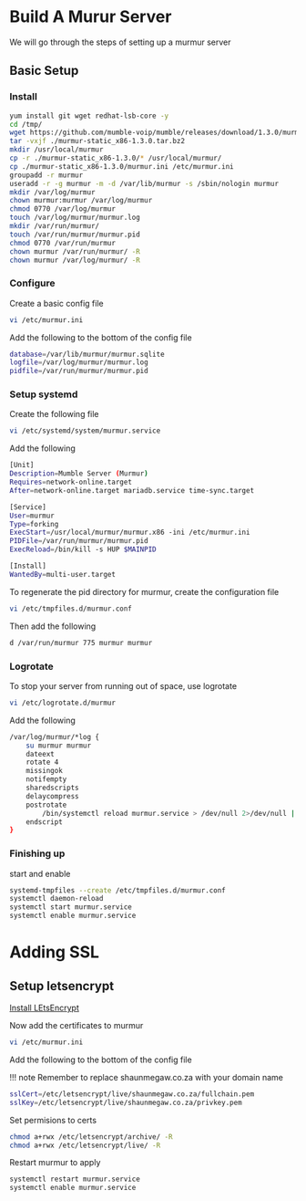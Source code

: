 # Build A Murur Server

We will go through the steps of setting up a murmur server

## Basic Setup

### Install 

```bash
yum install git wget redhat-lsb-core -y
cd /tmp/
wget https://github.com/mumble-voip/mumble/releases/download/1.3.0/murmur-static_x86-1.3.0.tar.bz2
tar -vxjf ./murmur-static_x86-1.3.0.tar.bz2
mkdir /usr/local/murmur
cp -r ./murmur-static_x86-1.3.0/* /usr/local/murmur/
cp ./murmur-static_x86-1.3.0/murmur.ini /etc/murmur.ini
groupadd -r murmur
useradd -r -g murmur -m -d /var/lib/murmur -s /sbin/nologin murmur
mkdir /var/log/murmur
chown murmur:murmur /var/log/murmur
chmod 0770 /var/log/murmur
touch /var/log/murmur/murmur.log
mkdir /var/run/murmur/
touch /var/run/murmur/murmur.pid
chmod 0770 /var/run/murmur
chown murmur /var/run/murmur/ -R
chown murmur /var/log/murmur/ -R
```
### Configure

Create a basic config file

```bash
vi /etc/murmur.ini
```

Add the following to the bottom of the config file

```bash
database=/var/lib/murmur/murmur.sqlite
logfile=/var/log/murmur/murmur.log
pidfile=/var/run/murmur/murmur.pid
```

### Setup systemd

Create the following file
```bash
vi /etc/systemd/system/murmur.service
```

Add the following
```bash
[Unit]
Description=Mumble Server (Murmur)
Requires=network-online.target
After=network-online.target mariadb.service time-sync.target

[Service]
User=murmur
Type=forking
ExecStart=/usr/local/murmur/murmur.x86 -ini /etc/murmur.ini
PIDFile=/var/run/murmur/murmur.pid
ExecReload=/bin/kill -s HUP $MAINPID

[Install]
WantedBy=multi-user.target
```

To regenerate the pid directory for murmur, create the configuration file

```bash
vi /etc/tmpfiles.d/murmur.conf
```

Then add the following

```bash
d /var/run/murmur 775 murmur murmur
```

### Logrotate
To stop your server from running out of space, use logrotate
```bash
vi /etc/logrotate.d/murmur
```
Add the following

```bash
/var/log/murmur/*log {
    su murmur murmur
    dateext
    rotate 4
    missingok
    notifempty
    sharedscripts
    delaycompress
    postrotate
        /bin/systemctl reload murmur.service > /dev/null 2>/dev/null || true
    endscript
}
```
### Finishing up
start and enable
```bash
systemd-tmpfiles --create /etc/tmpfiles.d/murmur.conf
systemctl daemon-reload
systemctl start murmur.service
systemctl enable murmur.service
```

# Adding SSL
## Setup letsencrypt

[Install LEtsEncrypt](../letsencrypt/)

Now add the certificates to murmur

```bash
vi /etc/murmur.ini
```

Add the following to the bottom of the config file

!!! note
    Remember to replace shaunmegaw.co.za with your domain name

```bash
sslCert=/etc/letsencrypt/live/shaunmegaw.co.za/fullchain.pem
sslKey=/etc/letsencrypt/live/shaunmegaw.co.za/privkey.pem
```
Set permisions to certs
```bash
chmod a+rwx /etc/letsencrypt/archive/ -R
chmod a+rwx /etc/letsencrypt/live/ -R
```
Restart murmur to apply
```bash
systemctl restart murmur.service
systemctl enable murmur.service
```
